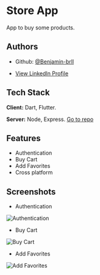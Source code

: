 # Store App

App to buy some products.

## Authors

- Github: [@Benjamin-brll](https://github.com/Benjamin-brll)

- [View LinkedIn Profile](https://www.linkedin.com/in/benjamin-llauca-torres/)

## Tech Stack

**Client:** Dart, Flutter.

**Server:** Node, Express. [Go to repo](https://github.com/Benjamin-brll)


## Features

- Authentication
- Buy Cart
- Add Favorites
- Cross platform

## Screenshots

- Authentication

![Authentication](https://via.placeholder.com/468x300?text=App+Screenshot+Here)

- Buy Cart

![Buy Cart](https://via.placeholder.com/468x300?text=App+Screenshot+Here)

- Add Favorites

![Add Favorites](https://via.placeholder.com/468x300?text=App+Screenshot+Here)


